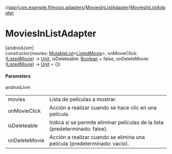 //[app](../../../index.md)/[com.example.filmosis.adapters](../index.md)/[MoviesInListAdapter](index.md)/[MoviesInListAdapter](-movies-in-list-adapter.md)

# MoviesInListAdapter

[androidJvm]\
constructor(movies: [MutableList](https://kotlinlang.org/api/latest/jvm/stdlib/kotlin.collections/-mutable-list/index.html)&lt;[ListedMovie](../../com.example.filmosis.dataclass/-listed-movie/index.md)&gt;, onMovieClick: ([ListedMovie](../../com.example.filmosis.dataclass/-listed-movie/index.md)) -&gt; [Unit](https://kotlinlang.org/api/latest/jvm/stdlib/kotlin/-unit/index.html), isDeleteable: [Boolean](https://kotlinlang.org/api/latest/jvm/stdlib/kotlin/-boolean/index.html) = false, onDeleteMovie: ([ListedMovie](../../com.example.filmosis.dataclass/-listed-movie/index.md)) -&gt; [Unit](https://kotlinlang.org/api/latest/jvm/stdlib/kotlin/-unit/index.html) = {})

#### Parameters

androidJvm

| | |
|---|---|
| movies | Lista de películas a mostrar. |
| onMovieClick | Acción a realizar cuando se hace clic en una película. |
| isDeleteable | Indica si se permite eliminar películas de la lista (predeterminado: false). |
| onDeleteMovie | Acción a realizar cuando se elimina una película (predeterminado: vacío). |
